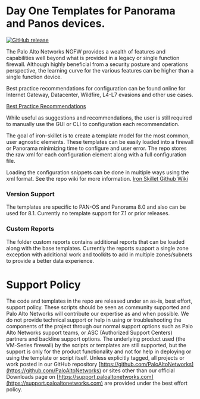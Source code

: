# Day One Templates for Panorama and Panos devices.

[![GitHub release](https://img.shields.io/github/release/PaloAltoNetworks/iron-skillet.svg?style=for-the-badge)](https://github.com/PaloAltoNetworks/iron-skillet/releases/tag/v1.0)

The Palo Alto Networks NGFW provides a wealth of features and capabilities well beyond what is provided in a legacy or single function firewall. Although highly beneficial from a security posture and operations perspective, the learning curve for the various features can be higher than a single function device.

Best practice recommendations for configuration can be found online for Internet Gateway, Datacenter, Wildfire, L4-L7 evasions and other use cases.

[Best Practice Recommendations](https://www.paloaltonetworks.com/documentation/best-practices)

While useful as suggestions and recommendations, the user is still required to manually use the GUI or CLI to configuration each recommendation.

The goal of iron-skillet is to create a template model for the most common, user agnostic elements. These templates can be easily loaded into a firewall or Panorama minimizing time to configure and user error. The repo stores the raw xml for each configuration element along with a full configuration file.

Loading the configuration snippets can be done in multiple ways using the xml format. See the repo wiki for more information.
[Iron Skillet Github Wiki](https://github.com/PaloAltoNetworks/iron-skillet/wiki "Iron Skillet Wiki")

### Version Support
The templates are specific to PAN-OS and Panorama 8.0 and also can be used for 8.1. Currently no template support for 7.1 or prior releases.

### Custom Reports
The folder custom reports contains additional reports that can be loaded along with the base templates. Currently the reports support a single zone exception with additional work and toolkits to add in multiple zones/subnets to provide a better data experience.

# Support Policy
The code and templates in the repo are released under an as-is, best effort, support policy. These scripts should be seen as community supported and Palo Alto Networks will contribute our expertise as and when possible. We do not provide technical support or help in using or troubleshooting the components of the project through our normal support options such as Palo Alto Networks support teams, or ASC (Authorized Support Centers) partners and backline support options. The underlying product used (the VM-Series firewall) by the scripts or templates are still supported, but the support is only for the product functionality and not for help in deploying or using the template or script itself. Unless explicitly tagged, all projects or work posted in our GitHub repository [https://github.com/PaloAltoNetworks](https://github.com/PaloAltoNetworks) or sites other than our official Downloads page on [https://support.paloaltonetworks.com](https://support.paloaltonetworks.com) are provided under the best effort policy.
